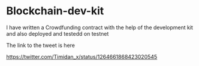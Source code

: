 # Blockchain-dev-kit

I have written a Crowdfunding contract with the help of the development kit and also deployed and testedd on testnet

The link to the tweet is here 

https://twitter.com/Timidan_x/status/1264661868423020545
